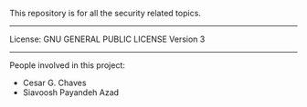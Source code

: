 This repository is for all the security related topics.

----------

License:  	GNU GENERAL PUBLIC LICENSE Version 3

----------
People involved in this project:
- Cesar G. Chaves
- Siavoosh Payandeh Azad
